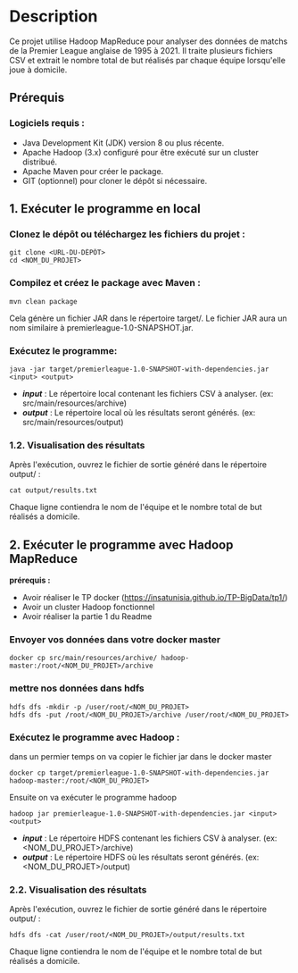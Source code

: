 **<h1>Description</h1>**

Ce projet utilise Hadoop MapReduce pour analyser des données de matchs de la Premier League anglaise de 1995 à 2021. Il traite plusieurs fichiers CSV et extrait le nombre total de but réalisés par chaque équipe lorsqu'elle joue à domicile.

<h2>Prérequis</h2>

<h3>Logiciels requis :</h3>

- Java Development Kit (JDK) version 8 ou plus récente.
- Apache Hadoop (3.x) configuré pour être exécuté sur un cluster distribué.
- Apache Maven pour créer le package.
- GIT (optionnel) pour cloner le dépôt si nécessaire.

<h2>1. Exécuter le programme en local</h2>

<h3>Clonez le dépôt ou téléchargez les fichiers du projet :</h3>


```
git clone <URL-DU-DÉPÔT>
cd <NOM_DU_PROJET>
```

<h3>Compilez et créez le package avec Maven :</h3>

```
mvn clean package
```

Cela génère un fichier JAR dans le répertoire target/. Le fichier JAR aura un nom similaire à premierleague-1.0-SNAPSHOT.jar.

<h3>Exécutez le programme:</h3>

```
java -jar target/premierleague-1.0-SNAPSHOT-with-dependencies.jar <input> <output>
```

- ***input*** : Le répertoire local contenant les fichiers CSV à analyser. (ex: src/main/resources/archive)
- ***output*** : Le répertoire local où les résultats seront générés. (ex: src/main/resources/output)

<h3>1.2. Visualisation des résultats</h3>

Après l'exécution, ouvrez le fichier de sortie généré dans le répertoire output/ :

```
cat output/results.txt
```
Chaque ligne contiendra le nom de l'équipe et le nombre total de but réalisés a domicile.


<h2>2. Exécuter le programme avec Hadoop MapReduce</h2>

**prérequis :**

- Avoir réaliser le TP docker (https://insatunisia.github.io/TP-BigData/tp1/)
- Avoir un cluster Hadoop fonctionnel
- Avoir réaliser la partie 1 du Readme

<h3> Envoyer vos données dans votre docker master</h3>

```
docker cp src/main/resources/archive/ hadoop-master:/root/<NOM_DU_PROJET>/archive
```
<h3>mettre nos données dans hdfs</h3>

```
hdfs dfs -mkdir -p /user/root/<NOM_DU_PROJET>
hdfs dfs -put /root/<NOM_DU_PROJET>/archive /user/root/<NOM_DU_PROJET>
```

<h3> Exécutez le programme avec Hadoop :</h3>

dans un permier temps on va copier le fichier jar dans le docker master
```
docker cp target/premierleague-1.0-SNAPSHOT-with-dependencies.jar hadoop-master:/root/<NOM_DU_PROJET>
```

Ensuite on va exécuter le programme hadoop

```
hadoop jar premierleague-1.0-SNAPSHOT-with-dependencies.jar <input> <output>
```

- ***input*** : Le répertoire HDFS contenant les fichiers CSV à analyser. (ex: <NOM_DU_PROJET>/archive)
- ***output*** : Le répertoire HDFS où les résultats seront générés. (ex: <NOM_DU_PROJET>/output)

<h3>2.2. Visualisation des résultats</h3>

Après l'exécution, ouvrez le fichier de sortie généré dans le répertoire output/ :

```
hdfs dfs -cat /user/root/<NOM_DU_PROJET>/output/results.txt
```

Chaque ligne contiendra le nom de l'équipe et le nombre total de but réalisés a domicile.




